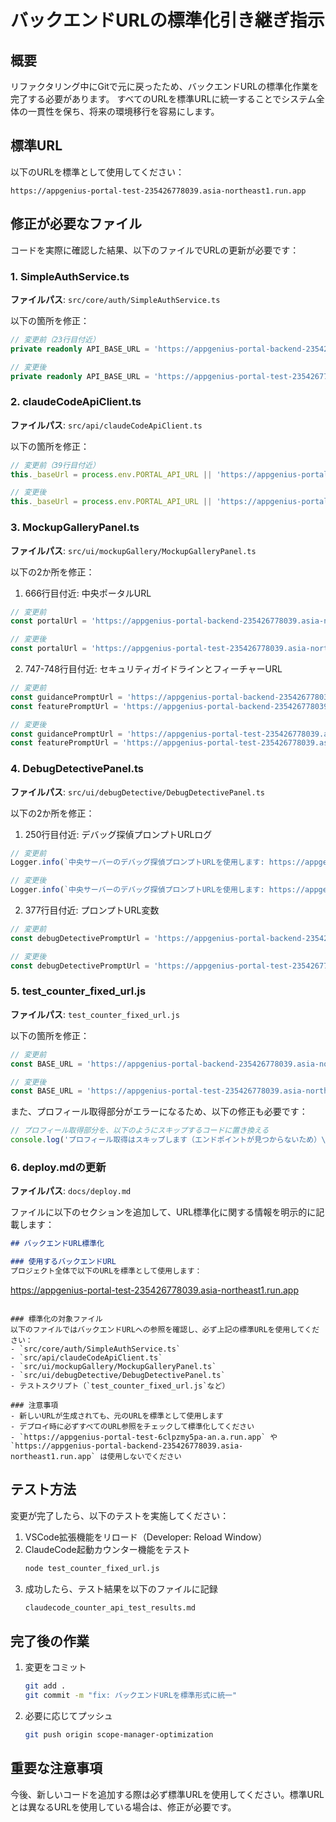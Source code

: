 # バックエンドURLの標準化引き継ぎ指示

## 概要
リファクタリング中にGitで元に戻ったため、バックエンドURLの標準化作業を完了する必要があります。
すべてのURLを標準URLに統一することでシステム全体の一貫性を保ち、将来の環境移行を容易にします。

## 標準URL
以下のURLを標準として使用してください：
```
https://appgenius-portal-test-235426778039.asia-northeast1.run.app
```

## 修正が必要なファイル
コードを実際に確認した結果、以下のファイルでURLの更新が必要です：

### 1. SimpleAuthService.ts
**ファイルパス**: `src/core/auth/SimpleAuthService.ts`

以下の箇所を修正：
```typescript
// 変更前（23行目付近）
private readonly API_BASE_URL = 'https://appgenius-portal-backend-235426778039.asia-northeast1.run.app/api/simple';

// 変更後
private readonly API_BASE_URL = 'https://appgenius-portal-test-235426778039.asia-northeast1.run.app/api/simple';
```

### 2. claudeCodeApiClient.ts
**ファイルパス**: `src/api/claudeCodeApiClient.ts`

以下の箇所を修正：
```typescript
// 変更前（39行目付近）
this._baseUrl = process.env.PORTAL_API_URL || 'https://appgenius-portal-backend-235426778039.asia-northeast1.run.app/api';

// 変更後
this._baseUrl = process.env.PORTAL_API_URL || 'https://appgenius-portal-test-235426778039.asia-northeast1.run.app/api';
```

### 3. MockupGalleryPanel.ts
**ファイルパス**: `src/ui/mockupGallery/MockupGalleryPanel.ts`

以下の2か所を修正：
1. 666行目付近: 中央ポータルURL
```typescript
// 変更前
const portalUrl = 'https://appgenius-portal-backend-235426778039.asia-northeast1.run.app/api/prompts/public/8cdfe9875a5ab58ea5cdef0ba52ed8eb';

// 変更後
const portalUrl = 'https://appgenius-portal-test-235426778039.asia-northeast1.run.app/api/prompts/public/8cdfe9875a5ab58ea5cdef0ba52ed8eb';
```

2. 747-748行目付近: セキュリティガイドラインとフィーチャーURL
```typescript
// 変更前
const guidancePromptUrl = 'https://appgenius-portal-backend-235426778039.asia-northeast1.run.app/api/prompts/public/6640b55f692b15f4f4e3d6f5b1a5da6c';
const featurePromptUrl = 'https://appgenius-portal-backend-235426778039.asia-northeast1.run.app/api/prompts/public/8cdfe9875a5ab58ea5cdef0ba52ed8eb';

// 変更後
const guidancePromptUrl = 'https://appgenius-portal-test-235426778039.asia-northeast1.run.app/api/prompts/public/6640b55f692b15f4f4e3d6f5b1a5da6c';
const featurePromptUrl = 'https://appgenius-portal-test-235426778039.asia-northeast1.run.app/api/prompts/public/8cdfe9875a5ab58ea5cdef0ba52ed8eb';
```

### 4. DebugDetectivePanel.ts
**ファイルパス**: `src/ui/debugDetective/DebugDetectivePanel.ts`

以下の2か所を修正：
1. 250行目付近: デバッグ探偵プロンプトURLログ
```typescript
// 変更前
Logger.info(`中央サーバーのデバッグ探偵プロンプトURLを使用します: https://appgenius-portal-backend-235426778039.asia-northeast1.run.app/api/prompts/public/942ec5f5b316b3fb11e2fd2b597bfb09`);

// 変更後
Logger.info(`中央サーバーのデバッグ探偵プロンプトURLを使用します: https://appgenius-portal-test-235426778039.asia-northeast1.run.app/api/prompts/public/942ec5f5b316b3fb11e2fd2b597bfb09`);
```

2. 377行目付近: プロンプトURL変数
```typescript
// 変更前
const debugDetectivePromptUrl = 'https://appgenius-portal-backend-235426778039.asia-northeast1.run.app/api/prompts/public/942ec5f5b316b3fb11e2fd2b597bfb09';

// 変更後
const debugDetectivePromptUrl = 'https://appgenius-portal-test-235426778039.asia-northeast1.run.app/api/prompts/public/942ec5f5b316b3fb11e2fd2b597bfb09';
```

### 5. test_counter_fixed_url.js
**ファイルパス**: `test_counter_fixed_url.js`

以下の箇所を修正：
```javascript
// 変更前
const BASE_URL = 'https://appgenius-portal-backend-235426778039.asia-northeast1.run.app/api';

// 変更後
const BASE_URL = 'https://appgenius-portal-test-235426778039.asia-northeast1.run.app/api';
```

また、プロフィール取得部分がエラーになるため、以下の修正も必要です：
```javascript
// プロフィール取得部分を、以下のようにスキップするコードに置き換える
console.log('プロフィール取得はスキップします（エンドポイントが見つからないため）\n');
```

### 6. deploy.mdの更新
**ファイルパス**: `docs/deploy.md`

ファイルに以下のセクションを追加して、URL標準化に関する情報を明示的に記載します：

```markdown
## バックエンドURL標準化

### 使用するバックエンドURL
プロジェクト全体で以下のURLを標準として使用します：
```
https://appgenius-portal-test-235426778039.asia-northeast1.run.app
```

### 標準化の対象ファイル
以下のファイルではバックエンドURLへの参照を確認し、必ず上記の標準URLを使用してください：
- `src/core/auth/SimpleAuthService.ts`
- `src/api/claudeCodeApiClient.ts`
- `src/ui/mockupGallery/MockupGalleryPanel.ts`
- `src/ui/debugDetective/DebugDetectivePanel.ts`
- テストスクリプト（`test_counter_fixed_url.js`など）

### 注意事項
- 新しいURLが生成されても、元のURLを標準として使用します
- デプロイ時に必ずすべてのURL参照をチェックして標準化してください
- `https://appgenius-portal-test-6clpzmy5pa-an.a.run.app` や `https://appgenius-portal-backend-235426778039.asia-northeast1.run.app` は使用しないでください
```

## テスト方法
変更が完了したら、以下のテストを実施してください：
1. VSCode拡張機能をリロード（Developer: Reload Window）
2. ClaudeCode起動カウンター機能をテスト
   ```bash
   node test_counter_fixed_url.js
   ```
3. 成功したら、テスト結果を以下のファイルに記録
   ```bash
   claudecode_counter_api_test_results.md
   ```

## 完了後の作業
1. 変更をコミット
   ```bash
   git add .
   git commit -m "fix: バックエンドURLを標準形式に統一"
   ```
2. 必要に応じてプッシュ
   ```bash
   git push origin scope-manager-optimization
   ```

## 重要な注意事項
今後、新しいコードを追加する際は必ず標準URLを使用してください。標準URLとは異なるURLを使用している場合は、修正が必要です。